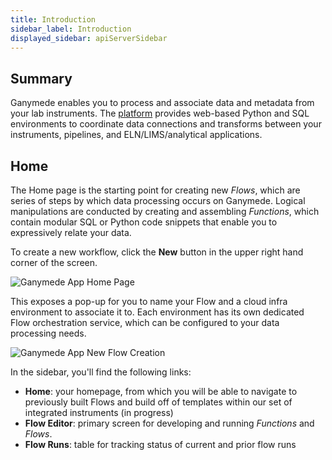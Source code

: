 ```yaml
---
title: Introduction
sidebar_label: Introduction
displayed_sidebar: apiServerSidebar
---
```


## Summary

Ganymede enables you to process and associate data and metadata from your lab instruments.  The [platform](https://www.ganymede.bio/#product) provides web-based Python and SQL environments to coordinate data connections and transforms between your instruments, pipelines, and ELN/LIMS/analytical applications.



## Home

The Home page is the starting point for creating new _Flows_, which are series of steps by which data processing occurs on Ganymede.  Logical manipulations are conducted by creating and assembling _Functions_, which contain modular SQL or Python code snippets that enable you to expressively relate your data.

To create a new workflow, click the **New** button in the upper right hand corner of the screen.

 ![Ganymede App Home Page](https://ganymede-bio.mo.cloudinary.net/apiServer/HomeScreen.png)

This exposes a pop-up for you to name your Flow and a cloud infra environment to associate it to.  Each environment has its own dedicated Flow orchestration service, which can be configured to your data processing needs.  

![Ganymede App New Flow Creation](https://ganymede-bio.mo.cloudinary.net/apiServer/HomeNewPipeline.png)

In the sidebar, you'll find the following links:

- **Home**: your homepage, from which you will be able to navigate to previously built Flows and build off of templates within our set of integrated instruments (in progress)
- **Flow Editor**: primary screen for developing and running _Functions_ and _Flows_.
- **Flow Runs**: table for tracking status of current and prior flow runs
